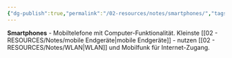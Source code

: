 ```yaml
---
{"dg-publish":true,"permalink":"/02-resources/notes/smartphones/","tags":["hardware/mobil","kommunikation/telefon"],"noteIcon":"","updated":"2025-08-27T15:03:22.931+02:00"}
---
```



**Smartphones** - Mobiltelefone mit Computer-Funktionalität.
Kleinste [[02 - RESOURCES/Notes/mobile Endgeräte\|mobile Endgeräte]] - nutzen [[02 - RESOURCES/Notes/WLAN\|WLAN]] und Mobilfunk für Internet-Zugang.